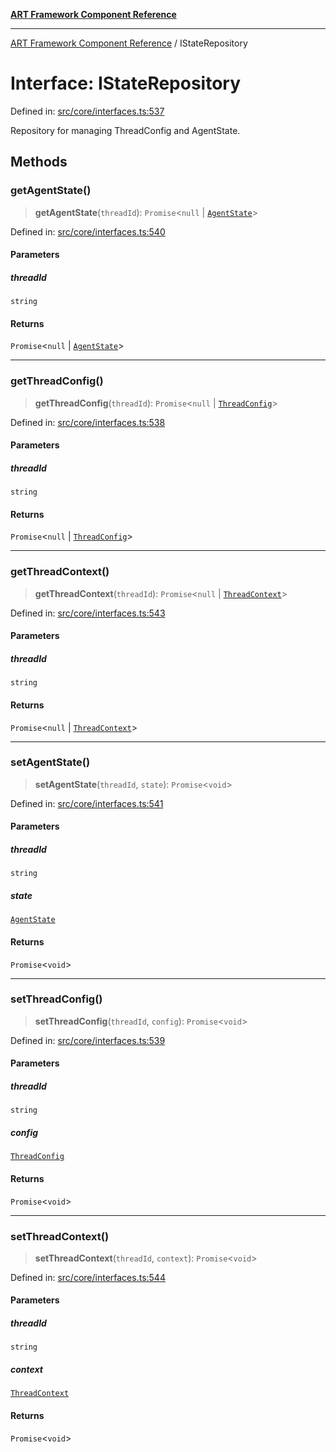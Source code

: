 [**ART Framework Component Reference**](../README.md)

***

[ART Framework Component Reference](../README.md) / IStateRepository

# Interface: IStateRepository

Defined in: [src/core/interfaces.ts:537](https://github.com/hashangit/ART/blob/1e49ae91e230443ba790ac800658233963b3d60c/src/core/interfaces.ts#L537)

Repository for managing ThreadConfig and AgentState.

## Methods

### getAgentState()

> **getAgentState**(`threadId`): `Promise`\<`null` \| [`AgentState`](AgentState.md)\>

Defined in: [src/core/interfaces.ts:540](https://github.com/hashangit/ART/blob/1e49ae91e230443ba790ac800658233963b3d60c/src/core/interfaces.ts#L540)

#### Parameters

##### threadId

`string`

#### Returns

`Promise`\<`null` \| [`AgentState`](AgentState.md)\>

***

### getThreadConfig()

> **getThreadConfig**(`threadId`): `Promise`\<`null` \| [`ThreadConfig`](ThreadConfig.md)\>

Defined in: [src/core/interfaces.ts:538](https://github.com/hashangit/ART/blob/1e49ae91e230443ba790ac800658233963b3d60c/src/core/interfaces.ts#L538)

#### Parameters

##### threadId

`string`

#### Returns

`Promise`\<`null` \| [`ThreadConfig`](ThreadConfig.md)\>

***

### getThreadContext()

> **getThreadContext**(`threadId`): `Promise`\<`null` \| [`ThreadContext`](ThreadContext.md)\>

Defined in: [src/core/interfaces.ts:543](https://github.com/hashangit/ART/blob/1e49ae91e230443ba790ac800658233963b3d60c/src/core/interfaces.ts#L543)

#### Parameters

##### threadId

`string`

#### Returns

`Promise`\<`null` \| [`ThreadContext`](ThreadContext.md)\>

***

### setAgentState()

> **setAgentState**(`threadId`, `state`): `Promise`\<`void`\>

Defined in: [src/core/interfaces.ts:541](https://github.com/hashangit/ART/blob/1e49ae91e230443ba790ac800658233963b3d60c/src/core/interfaces.ts#L541)

#### Parameters

##### threadId

`string`

##### state

[`AgentState`](AgentState.md)

#### Returns

`Promise`\<`void`\>

***

### setThreadConfig()

> **setThreadConfig**(`threadId`, `config`): `Promise`\<`void`\>

Defined in: [src/core/interfaces.ts:539](https://github.com/hashangit/ART/blob/1e49ae91e230443ba790ac800658233963b3d60c/src/core/interfaces.ts#L539)

#### Parameters

##### threadId

`string`

##### config

[`ThreadConfig`](ThreadConfig.md)

#### Returns

`Promise`\<`void`\>

***

### setThreadContext()

> **setThreadContext**(`threadId`, `context`): `Promise`\<`void`\>

Defined in: [src/core/interfaces.ts:544](https://github.com/hashangit/ART/blob/1e49ae91e230443ba790ac800658233963b3d60c/src/core/interfaces.ts#L544)

#### Parameters

##### threadId

`string`

##### context

[`ThreadContext`](ThreadContext.md)

#### Returns

`Promise`\<`void`\>

